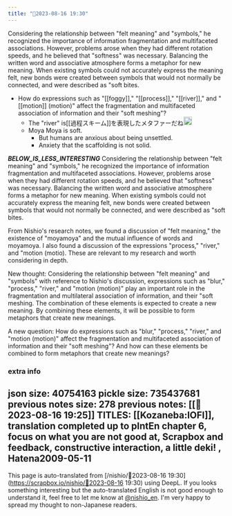 ```yaml
---
title: "🤖2023-08-16 19:30"
---
```


Considering the relationship between "felt meaning" and "symbols," he recognized the importance of information fragmentation and multifaceted associations. However, problems arose when they had different rotation speeds, and he believed that "softness" was necessary. Balancing the written word and associative atmosphere forms a metaphor for new meaning. When existing symbols could not accurately express the meaning felt, new bonds were created between symbols that would not normally be connected, and were described as "soft bites.
- How do expressions such as "[[foggy]]," "[[process]]," "[[river]]," and "[[motion]] (motion)" affect the fragmentation and multifaceted association of information and their "soft meshing"?
    - The "river" is[[過程スキーム]]を表現したメタファーだね<img src='https://scrapbox.io/api/pages/nishio-en/nishio/icon' alt='nishio.icon' height="19.5"/>
    - Moya Moya is soft.
        - But humans are anxious about being unsettled.
        - Anxiety that the scaffolding is not solid.

___BELOW_IS_LESS_INTERESTING___
Considering the relationship between "felt meaning" and "symbols," he recognized the importance of information fragmentation and multifaceted associations. However, problems arose when they had different rotation speeds, and he believed that "softness" was necessary. Balancing the written word and associative atmosphere forms a metaphor for new meaning. When existing symbols could not accurately express the meaning felt, new bonds were created between symbols that would not normally be connected, and were described as "soft bites.

From Nishio's research notes, we found a discussion of "felt meaning," the existence of "moyamoya" and the mutual influence of words and moyamoya. I also found a discussion of the expressions "process," "river," and "motion (motio). These are relevant to my research and worth considering in depth.

New thought: Considering the relationship between "felt meaning" and "symbols" with reference to Nishio's discussion, expressions such as "blur," "process," "river," and "motion (motion)" play an important role in the fragmentation and multilateral association of information, and their "soft meshing. The combination of these elements is expected to create a new meaning. By combining these elements, it will be possible to form metaphors that create new meanings.

A new question: How do expressions such as "blur," "process," "river," and "motion (motion)" affect the fragmentation and multifaceted association of information and their "soft meshing"? And how can these elements be combined to form metaphors that create new meanings?

### extra info
json size: 40754163
pickle size: 735437681
previous notes size: 278
previous notes: [[🤖2023-08-16 19:25]]
TITLES: [[Kozaneba:IOFI]], translation completed up to pIntEn chapter 6, focus on what you are not good at, Scrapbox and feedback, constructive interaction, a little deki! , Hatena2009-05-11
---
This page is auto-translated from [/nishio/🤖2023-08-16 19:30](https://scrapbox.io/nishio/🤖2023-08-16 19:30) using DeepL. If you looks something interesting but the auto-translated English is not good enough to understand it, feel free to let me know at [@nishio_en](https://twitter.com/nishio_en). I'm very happy to spread my thought to non-Japanese readers.